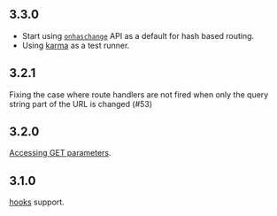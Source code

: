 ## 3.3.0

* Start using [`onhaschange`](https://developer.mozilla.org/en/docs/Web/API/WindowEventHandlers/onhashchange) API as a default for hash based routing.
* Using [karma](https://www.npmjs.com/package/karma) as a test runner.

## 3.2.1

Fixing the case where route handlers are not fired when only the query string part of the URL is changed (#53)

## 3.2.0

[Accessing GET parameters](https://github.com/krasimir/navigo#accessing-get-parameters).

## 3.1.0

[hooks](https://github.com/krasimir/navigo#hooks) support.
